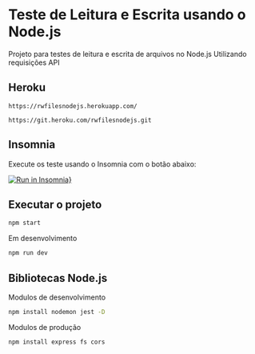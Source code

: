 # Teste de Leitura e Escrita  usando o Node.js
Projeto para testes de leitura e escrita de arquivos no Node.js
Utilizando requisições API 

## Heroku 

`https://rwfilesnodejs.herokuapp.com/`

`https://git.heroku.com/rwfilesnodejs.git`

## Insomnia

Execute os teste usando o Insomnia com o botão abaixo:

[![Run in Insomnia}](https://insomnia.rest/images/run.svg)](https://insomnia.rest/run/?label=ReadWrite%20File%20API&uri=https%3A%2F%2Fraw.githubusercontent.com%2Fnatanfiuza%2FNodeJs-readwrite-files%2Fmaster%2FInsomnia.json)

## Executar o projeto

```bash
npm start
```

Em desenvolvimento

```bash
npm run dev
```

## Bibliotecas Node.js

Modulos de desenvolvimento

```bash
npm install nodemon jest -D
```
Modulos de produção

```bash
npm install express fs cors
```



